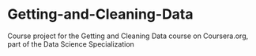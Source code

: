 Getting-and-Cleaning-Data
=========================

Course project for the Getting and Cleaning Data course on Coursera.org, part of the Data Science Specialization

